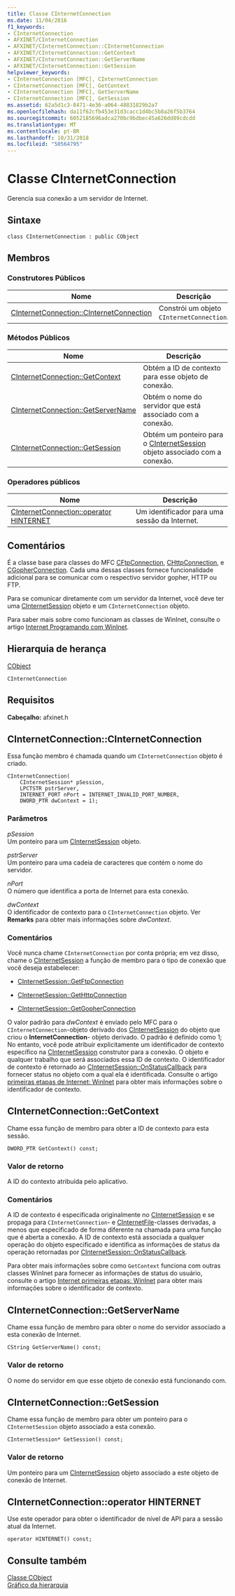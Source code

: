```yaml
---
title: Classe CInternetConnection
ms.date: 11/04/2016
f1_keywords:
- CInternetConnection
- AFXINET/CInternetConnection
- AFXINET/CInternetConnection::CInternetConnection
- AFXINET/CInternetConnection::GetContext
- AFXINET/CInternetConnection::GetServerName
- AFXINET/CInternetConnection::GetSession
helpviewer_keywords:
- CInternetConnection [MFC], CInternetConnection
- CInternetConnection [MFC], GetContext
- CInternetConnection [MFC], GetServerName
- CInternetConnection [MFC], GetSession
ms.assetid: 62a5d1c3-8471-4e36-a064-48831829b2a7
ms.openlocfilehash: da11f62cfb453e31d3cacc1d4bc5b8a26f5b3764
ms.sourcegitcommit: 6052185696adca270bc9bdbec45a626dd89cdcdd
ms.translationtype: MT
ms.contentlocale: pt-BR
ms.lasthandoff: 10/31/2018
ms.locfileid: "50564795"
---
```

# <a name="cinternetconnection-class"></a>Classe CInternetConnection

Gerencia sua conexão a um servidor de Internet.

## <a name="syntax"></a>Sintaxe

```
class CInternetConnection : public CObject
```

## <a name="members"></a>Membros

### <a name="public-constructors"></a>Construtores Públicos

|Nome|Descrição|
|----------|-----------------|
|[CInternetConnection::CInternetConnection](#cinternetconnection)|Constrói um objeto `CInternetConnection`.|

### <a name="public-methods"></a>Métodos Públicos

|Nome|Descrição|
|----------|-----------------|
|[CInternetConnection::GetContext](#getcontext)|Obtém a ID de contexto para esse objeto de conexão.|
|[CInternetConnection::GetServerName](#getservername)|Obtém o nome do servidor que está associado com a conexão.|
|[CInternetConnection::GetSession](#getsession)|Obtém um ponteiro para o [CInternetSession](../../mfc/reference/cinternetsession-class.md) objeto associado com a conexão.|

### <a name="public-operators"></a>Operadores públicos

|Nome|Descrição|
|----------|-----------------|
|[CInternetConnection::operator HINTERNET](#operator_hinternet)|Um identificador para uma sessão da Internet.|

## <a name="remarks"></a>Comentários

É a classe base para classes do MFC [CFtpConnection](../../mfc/reference/cftpconnection-class.md), [CHttpConnection](../../mfc/reference/chttpconnection-class.md), e [CGopherConnection](../../mfc/reference/cgopherconnection-class.md). Cada uma dessas classes fornece funcionalidade adicional para se comunicar com o respectivo servidor gopher, HTTP ou FTP.

Para se comunicar diretamente com um servidor da Internet, você deve ter uma [CInternetSession](../../mfc/reference/cinternetsession-class.md) objeto e um `CInternetConnection` objeto.

Para saber mais sobre como funcionam as classes de WinInet, consulte o artigo [Internet Programando com WinInet](../../mfc/win32-internet-extensions-wininet.md).

## <a name="inheritance-hierarchy"></a>Hierarquia de herança

[CObject](../../mfc/reference/cobject-class.md)

`CInternetConnection`

## <a name="requirements"></a>Requisitos

**Cabeçalho:** afxinet.h

##  <a name="cinternetconnection"></a>  CInternetConnection::CInternetConnection

Essa função membro é chamada quando um `CInternetConnection` objeto é criado.

```
CInternetConnection(
    CInternetSession* pSession,
    LPCTSTR pstrServer,
    INTERNET_PORT nPort = INTERNET_INVALID_PORT_NUMBER,
    DWORD_PTR dwContext = 1);
```

### <a name="parameters"></a>Parâmetros

*pSession*<br/>
Um ponteiro para um [CInternetSession](../../mfc/reference/cinternetsession-class.md) objeto.

*pstrServer*<br/>
Um ponteiro para uma cadeia de caracteres que contém o nome do servidor.

*nPort*<br/>
O número que identifica a porta de Internet para esta conexão.

*dwContext*<br/>
O identificador de contexto para o `CInternetConnection` objeto. Ver **Remarks** para obter mais informações sobre *dwContext*.

### <a name="remarks"></a>Comentários

Você nunca chame `CInternetConnection` por conta própria; em vez disso, chame o [CInternetSession](../../mfc/reference/cinternetsession-class.md) a função de membro para o tipo de conexão que você deseja estabelecer:

- [CInternetSession::GetFtpConnection](../../mfc/reference/cinternetsession-class.md#getftpconnection)

- [CInternetSession::GetHttpConnection](../../mfc/reference/cinternetsession-class.md#gethttpconnection)

- [CInternetSession::GetGopherConnection](../../mfc/reference/cinternetsession-class.md#getgopherconnection)

O valor padrão para *dwContext* é enviado pelo MFC para o `CInternetConnection`-objeto derivado dos [CInternetSession](../../mfc/reference/cinternetsession-class.md) do objeto que criou o **InternetConnection**- objeto derivado. O padrão é definido como 1; No entanto, você pode atribuir explicitamente um identificador de contexto específico na [CInternetSession](../../mfc/reference/cinternetsession-class.md#cinternetsession) construtor para a conexão. O objeto e qualquer trabalho que será associados essa ID de contexto. O identificador de contexto é retornado ao [CInternetSession::OnStatusCallback](../../mfc/reference/cinternetsession-class.md#onstatuscallback) para fornecer status no objeto com a qual ela é identificada. Consulte o artigo [primeiras etapas de Internet: WinInet](../../mfc/wininet-basics.md) para obter mais informações sobre o identificador de contexto.

##  <a name="getcontext"></a>  CInternetConnection::GetContext

Chame essa função de membro para obter a ID de contexto para esta sessão.

```
DWORD_PTR GetContext() const;
```

### <a name="return-value"></a>Valor de retorno

A ID do contexto atribuída pelo aplicativo.

### <a name="remarks"></a>Comentários

A ID de contexto é especificada originalmente no [CInternetSession](../../mfc/reference/cinternetsession-class.md) e se propaga para `CInternetConnection`- e [CInternetFile](../../mfc/reference/cinternetfile-class.md)-classes derivadas, a menos que especificado de forma diferente na chamada para uma função que é aberta a conexão. A ID de contexto está associada a qualquer operação do objeto especificado e identifica as informações de status da operação retornadas por [CInternetSession::OnStatusCallback](../../mfc/reference/cinternetsession-class.md#onstatuscallback).

Para obter mais informações sobre como `GetContext` funciona com outras classes WinInet para fornecer as informações de status do usuário, consulte o artigo [Internet primeiras etapas: WinInet](../../mfc/wininet-basics.md) para obter mais informações sobre o identificador de contexto.

##  <a name="getservername"></a>  CInternetConnection::GetServerName

Chame essa função de membro para obter o nome do servidor associado a esta conexão de Internet.

```
CString GetServerName() const;
```

### <a name="return-value"></a>Valor de retorno

O nome do servidor em que esse objeto de conexão está funcionando com.

##  <a name="getsession"></a>  CInternetConnection::GetSession

Chame essa função de membro para obter um ponteiro para o `CInternetSession` objeto associado a esta conexão.

```
CInternetSession* GetSession() const;
```

### <a name="return-value"></a>Valor de retorno

Um ponteiro para um [CInternetSession](../../mfc/reference/cinternetsession-class.md) objeto associado a este objeto de conexão de Internet.

##  <a name="operator_hinternet"></a>  CInternetConnection::operator HINTERNET

Use este operador para obter o identificador de nível de API para a sessão atual da Internet.

```
operator HINTERNET() const;
```

## <a name="see-also"></a>Consulte também

[Classe CObject](../../mfc/reference/cobject-class.md)<br/>
[Gráfico da hierarquia](../../mfc/hierarchy-chart.md)

